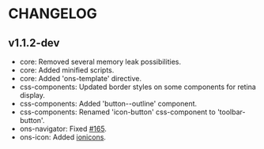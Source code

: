 
CHANGELOG
====

v1.1.2-dev
----

 * core: Removed several memory leak possibilities.
 * core: Added minified scripts.
 * core: Added 'ons-template' directive.
 * css-components: Updated border styles on some components for retina display.
 * css-components: Added 'button--outline' component.
 * css-components: Renamed 'icon-button' css-component to 'toolbar-button'.
 * ons-navigator: Fixed [#165](https://github.com/OnsenUI/OnsenUI/issues/165).
 * ons-icon: Added [ionicons](http://ionicons.com).

